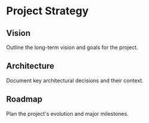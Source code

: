 # Project Strategy

## Vision

Outline the long-term vision and goals for the project.

## Architecture

Document key architectural decisions and their context.

## Roadmap

Plan the project's evolution and major milestones.